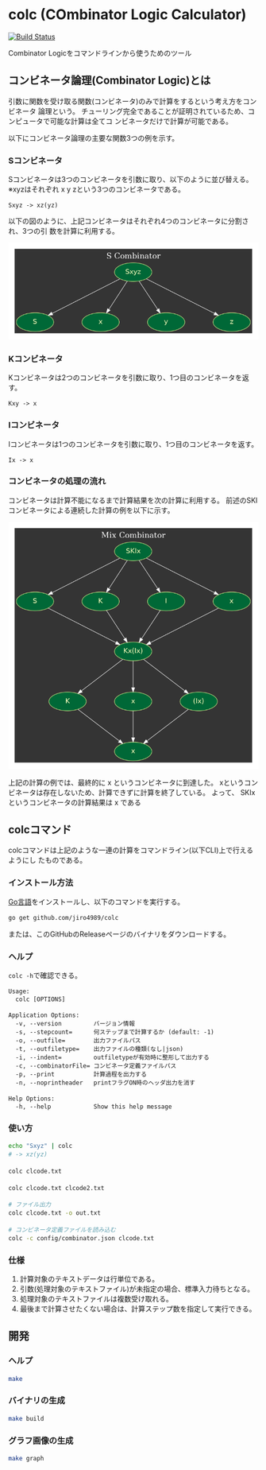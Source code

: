 # colc (COmbinator Logic Calculator)
[![Build Status](https://travis-ci.org/jiro4989/colc.svg?branch=master)](https://travis-ci.org/jiro4989/colc)

Combinator Logicをコマンドラインから使うためのツール

## コンビネータ論理(Combinator Logic)とは
引数に関数を受け取る関数(コンビネータ)のみで計算をするという考え方をコンビネータ
論理という。
チューリング完全であることが証明されているため、コンピュータで可能な計算は全てコ
ンビネータだけで計算が可能である。

以下にコンビネータ論理の主要な関数3つの例を示す。

### Sコンビネータ
Sコンビネータは3つのコンビネータを引数に取り、以下のように並び替える。  
※xyzはそれぞれ x y zという3つのコンビネータである。

```
Sxyz -> xz(yz)
```

以下の図のように、上記コンビネータはそれぞれ4つのコンビネータに分割され、3つの引
数を計算に利用する。

![Sコンビネータとコンビネータの分割](doc/graphviz/s_combinator.png)

### Kコンビネータ
Kコンビネータは2つのコンビネータを引数に取り、1つ目のコンビネータを返す。

```
Kxy -> x
```

### Iコンビネータ
Iコンビネータは1つのコンビネータを引数に取り、1つ目のコンビネータを返す。

```
Ix -> x
```

### コンビネータの処理の流れ
コンビネータは計算不能になるまで計算結果を次の計算に利用する。
前述のSKIコンビネータによる連続した計算の例を以下に示す。

![SKIの計算の流れ](doc/graphviz/mix_combinator.png)

上記の計算の例では、最終的に x というコンビネータに到達した。
xというコンビネータは存在しないため、計算できずに計算を終了している。
よって、 SKIx というコンビネータの計算結果は x である

## colcコマンド
colcコマンドは上記のような一連の計算をコマンドライン(以下CLI)上で行えるようにし
たものである。

### インストール方法
[Go言語](https://golang.org/doc/install)をインストールし、以下のコマンドを実行する。

```bash
go get github.com/jiro4989/colc
```

または、このGitHubのReleaseページのバイナリをダウンロードする。

### ヘルプ

`colc -h`で確認できる。

    Usage:
      colc [OPTIONS]

    Application Options:
      -v, --version         バージョン情報
      -s, --stepcount=      何ステップまで計算するか (default: -1)
      -o, --outfile=        出力ファイルパス
      -t, --outfiletype=    出力ファイルの種類(なし|json)
      -i, --indent=         outfiletypeが有効時に整形して出力する
      -c, --combinatorFile= コンビネータ定義ファイルパス
      -p, --print           計算過程を出力する
      -n, --noprintheader   printフラグON時のヘッダ出力を消す

    Help Options:
      -h, --help            Show this help message

### 使い方

```bash
echo "Sxyz" | colc
# -> xz(yz)

colc clcode.txt

colc clcode.txt clcode2.txt

# ファイル出力
colc clcode.txt -o out.txt

# コンビネータ定義ファイルを読み込む
colc -c config/combinator.json clcode.txt
```

<!--
```bash

# JSON出力
colc clcode.txt -t json
colc clcode.txt -t json -o out.json
```
-->

### 仕様

1. 計算対象のテキストデータは行単位である。
1. 引数(処理対象のテキストファイル)が未指定の場合、標準入力待ちとなる。
1. 処理対象のテキストファイルは複数受け取れる。
1. 最後まで計算させたくない場合は、計算ステップ数を指定して実行できる。

## 開発
### ヘルプ

```bash
make
```

### バイナリの生成

```bash
make build
```

### グラフ画像の生成

```bash
make graph
```
